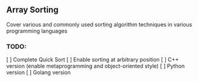 ## Array Sorting ##
Cover various and commonly used sorting algorithm techniques in various programming languages

### TODO: ###
[ ] Complete Quick Sort
[ ] Enable sorting at arbitrary position
[ ] C++ version (enable metaprogramming and object-oriented style)
[ ] Python version
[ ] Golang version